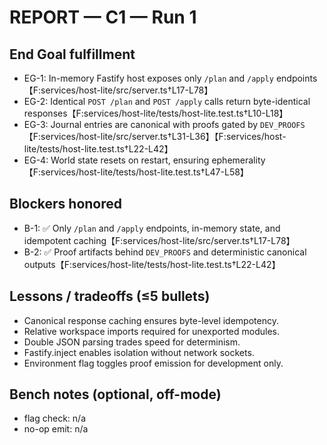 # REPORT — C1 — Run 1

## End Goal fulfillment
- EG-1: In-memory Fastify host exposes only `/plan` and `/apply` endpoints【F:services/host-lite/src/server.ts†L17-L78】
- EG-2: Identical `POST /plan` and `POST /apply` calls return byte-identical responses【F:services/host-lite/tests/host-lite.test.ts†L10-L18】
- EG-3: Journal entries are canonical with proofs gated by `DEV_PROOFS`【F:services/host-lite/src/server.ts†L31-L36】【F:services/host-lite/tests/host-lite.test.ts†L22-L42】
- EG-4: World state resets on restart, ensuring ephemerality【F:services/host-lite/tests/host-lite.test.ts†L47-L58】

## Blockers honored
- B-1: ✅ Only `/plan` and `/apply` endpoints, in-memory state, and idempotent caching【F:services/host-lite/src/server.ts†L17-L78】
- B-2: ✅ Proof artifacts behind `DEV_PROOFS` and deterministic canonical outputs【F:services/host-lite/tests/host-lite.test.ts†L22-L42】

## Lessons / tradeoffs (≤5 bullets)
- Canonical response caching ensures byte-level idempotency.
- Relative workspace imports required for unexported modules.
- Double JSON parsing trades speed for determinism.
- Fastify.inject enables isolation without network sockets.
- Environment flag toggles proof emission for development only.

## Bench notes (optional, off-mode)
- flag check: n/a
- no-op emit: n/a
